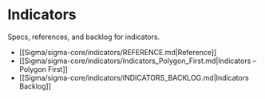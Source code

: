 # Indicators

Specs, references, and backlog for indicators.

- [[Sigma/sigma-core/indicators/REFERENCE.md|Reference]]
- [[Sigma/sigma-core/indicators/Indicators_Polygon_First.md|Indicators – Polygon First]]
- [[Sigma/sigma-core/indicators/INDICATORS_BACKLOG.md|Indicators Backlog]]
